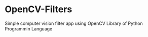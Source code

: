 # OpenCV-Filters
Simple computer vision filter app using OpenCV Library of Python Programmin Language
